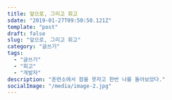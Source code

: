 ```yaml
---
title: 앞으로, 그리고 회고
sdate: "2019-01-27T09:50:50.121Z"
template: "post"
draft: false
slug: "앞으로, 그리고 회고"
category: "글쓰기"
tags:
  - "글쓰기"
  - "회고"
  - "개발자"
description: "훈련소에서 잠을 못자고 한번 나를 돌아보았다."
socialImage: "/media/image-2.jpg"
---
```


